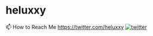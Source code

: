 # heluxxy

📫 How to Reach Me
https://twitter.com/heluxxy
[![twitter](https://img.shields.io/badge/Twitter-000000?style=for-the-badge&logo=Twitter&logoColor=white)](https://twitter.com/heluxxy)
